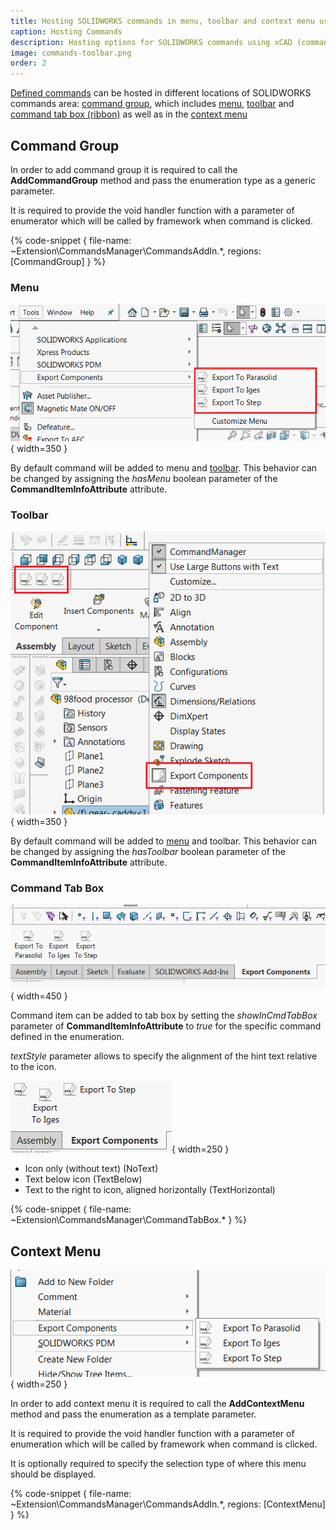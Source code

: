 ```yaml
---
title: Hosting SOLIDWORKS commands in menu, toolbar and context menu using xCAD
caption: Hosting Commands
description: Hosting options for SOLIDWORKS commands using xCAD (command group, context menu, toolbar and commands tab box)
image: commands-toolbar.png
order: 2
---
```

[Defined commands](/extension/commands/defining-commands/) can be hosted in different locations of SOLIDWORKS commands area: [command group](#command-group), which includes [menu](#menu), [toolbar](#toolbar) and [command tab box (ribbon)](#command-tab-box) as well as in the [context menu](#context-menu)

## Command Group

In order to add command group it is required to call the **AddCommandGroup** method and pass the enumeration type as a generic parameter.

It is required to provide the void handler function with a parameter of enumerator which will be called by framework when command is clicked.

{% code-snippet { file-name: ~Extension\CommandsManager\CommandsAddIn.*, regions: [CommandGroup] } %}

### Menu

![Commands displayed in the SOLIDWORKS menu](commands-menu.png){ width=350 }

By default command will be added to menu and [toolbar](#toolbar). This behavior can be changed by assigning the *hasMenu* boolean parameter of the **CommandItemInfoAttribute** attribute.

### Toolbar

![Commands displayed in the SOLIDWORKS toolbar](commands-toolbar.png){ width=350 }

By default command will be added to [menu](#menu) and toolbar. This behavior can be changed by assigning the *hasToolbar* boolean parameter of the **CommandItemInfoAttribute** attribute.

### Command Tab Box

![Commands added to command tab box](command-tab.png){ width=450 }

Command item can be added to tab box by setting the *showInCmdTabBox* parameter of 
**CommandItemInfoAttribute** to *true* for the specific command defined in the enumeration.

*textStyle* parameter allows to specify the alignment of the hint text relative to the icon.

![Text display styles in command tab box](command-tab-box-text-display.png){ width=250 }

* Icon only (without text) (NoText)
* Text below icon (TextBelow)
* Text to the right to icon, aligned horizontally (TextHorizontal)

{% code-snippet { file-name: ~Extension\CommandsManager\CommandTabBox.* } %}

## Context Menu

![Commands displayed in the context menu](commands-context-menu.png){ width=250 }

In order to add context menu it is required to call the **AddContextMenu** method and pass the enumeration as a template parameter.

It is required to provide the void handler function with a parameter of enumeration which will be called by framework when command is clicked.

It is optionally required to specify the selection type of where this menu should be displayed.

{% code-snippet { file-name: ~Extension\CommandsManager\CommandsAddIn.*, regions: [ContextMenu] } %}


